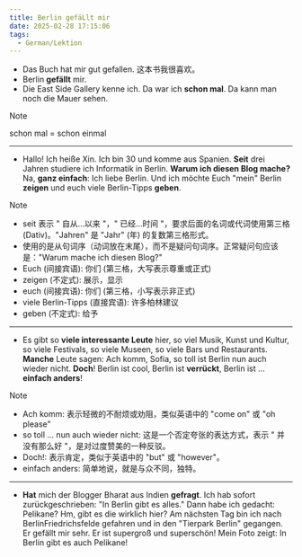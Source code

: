 ```yaml
---
title: Berlin gefäLlt mir
date: 2025-02-28 17:15:06
tags:
  - German/Lektion
---
```

- Das Buch hat mir gut gefallen. 这本书我很喜欢。
- Berlin **gefällt** mir.
- Die East Side Gallery kenne ich. Da war ich **schon mal**. Da kann man noch die Mauer sehen.

> [!NOTE]
>
> schon mal = schon einmal

---
- Hallo! Ich heiße Xin. Ich bin 30 und komme aus Spanien. **Seit** drei Jahren studiere ich Informatik in Berlin. **Warum ich diesen Blog mache?** Na, **ganz einfach**: Ich liebe Berlin. Und ich möchte Euch "mein" Berlin **zeigen** und euch viele Berlin-Tipps **geben**.

> [!NOTE]
>
> - seit 表示 " 自从…以来 "，" 已经…时间 "，要求后面的名词或代词使用第三格 (Dativ)。"Jahren" 是 "Jahr" (年) 的复数第三格形式。
> - 使用的是从句词序（动词放在末尾），而不是疑问句词序。正常疑问句应该是："Warum mache ich diesen Blog?"
> - Euch (间接宾语): 你们 (第三格，大写表示尊重或正式)
> - zeigen (不定式): 展示，显示
> - euch (间接宾语): 你们 (第三格，小写表示非正式)
> - viele Berlin-Tipps (直接宾语): 许多柏林建议
> - geben (不定式): 给予

---
- Es gibt so **viele interessante Leute** hier, so viel Musik, Kunst und Kultur, so viele Festivals, so viele Museen, so viele Bars und Restaurants. **Manche** Leute sagen: Ach komm, Sofia, so toll ist Berlin nun auch wieder nicht. **Doch**! Berlin ist cool, Berlin ist **verrückt**, Berlin ist … **einfach anders**!

> [!NOTE]
>
> - Ach komm: 表示轻微的不耐烦或劝阻，类似英语中的 "come on" 或 "oh please"
> - so toll … nun auch wieder nicht: 这是一个否定夸张的表达方式，表示 " 并没有那么好 "，是对过度赞美的一种反驳。
> - Doch!: 表示肯定，类似于英语中的 "but" 或 "however"。
> - einfach anders: 简单地说，就是与众不同，独特。

---
- **Hat** mich der Blogger Bharat aus Indien **gefragt**. Ich hab sofort zurückgeschrieben: "In Berlin gibt es alles." Dann habe ich gedacht: Pelikane? Hm, gibt es die wirklich hier? Am nächsten Tag bin ich nach BerlinFriedrichsfelde gefahren und in den "Tierpark Berlin" gegangen. Er gefällt mir sehr. Er ist supergroß und superschön! Mein Foto zeigt: In Berlin gibt es auch Pelikane!
